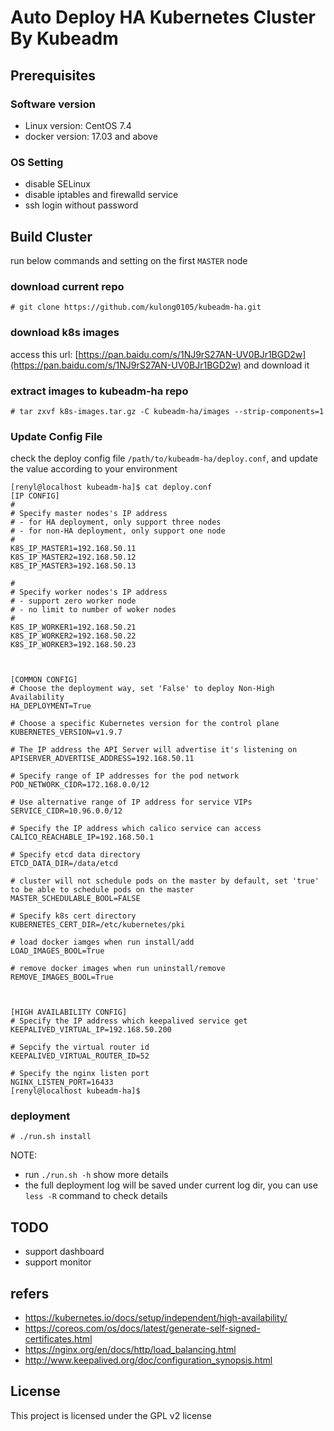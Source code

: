 # Auto Deploy HA Kubernetes Cluster By Kubeadm

## Prerequisites

### Software version

- Linux version: CentOS 7.4
- docker version: 17.03 and above

### OS Setting

- disable SELinux
- disable iptables and firewalld service
- ssh login without password


## Build Cluster

run below commands and setting on the first `MASTER` node

### download current repo
```
# git clone https://github.com/kulong0105/kubeadm-ha.git
```

### download k8s images

access this url: [https://pan.baidu.com/s/1NJ9rS27AN-UV0BJr1BGD2w](https://pan.baidu.com/s/1NJ9rS27AN-UV0BJr1BGD2w) and download it

### extract images to kubeadm-ha repo

```
# tar zxvf k8s-images.tar.gz -C kubeadm-ha/images --strip-components=1

```

### Update Config File

check the deploy config file `/path/to/kubeadm-ha/deploy.conf`, and update the value according to your environment
```
[renyl@localhost kubeadm-ha]$ cat deploy.conf
[IP CONFIG]
#
# Specify master nodes's IP address
# - for HA deployment, only support three nodes
# - for non-HA deployment, only support one node
#
K8S_IP_MASTER1=192.168.50.11
K8S_IP_MASTER2=192.168.50.12
K8S_IP_MASTER3=192.168.50.13

#
# Specify worker nodes's IP address
# - support zero worker node
# - no limit to number of woker nodes
#
K8S_IP_WORKER1=192.168.50.21
K8S_IP_WORKER2=192.168.50.22
K8S_IP_WORKER3=192.168.50.23



[COMMON CONFIG]
# Choose the deployment way, set 'False' to deploy Non-High Availability
HA_DEPLOYMENT=True

# Choose a specific Kubernetes version for the control plane
KUBERNETES_VERSION=v1.9.7

# The IP address the API Server will advertise it's listening on
APISERVER_ADVERTISE_ADDRESS=192.168.50.11

# Specify range of IP addresses for the pod network
POD_NETWORK_CIDR=172.168.0.0/12

# Use alternative range of IP address for service VIPs
SERVICE_CIDR=10.96.0.0/12

# Specify the IP address which calico service can access
CALICO_REACHABLE_IP=192.168.50.1

# Specify etcd data directory
ETCD_DATA_DIR=/data/etcd

# cluster will not schedule pods on the master by default, set 'true' to be able to schedule pods on the master
MASTER_SCHEDULABLE_BOOL=FALSE

# Specify k8s cert directory
KUBERNETES_CERT_DIR=/etc/kubernetes/pki

# load docker iamges when run install/add
LOAD_IMAGES_BOOL=True

# remove docker images when run uninstall/remove
REMOVE_IMAGES_BOOL=True



[HIGH AVAILABILITY CONFIG]
# Specify the IP address which keepalived service get
KEEPALIVED_VIRTUAL_IP=192.168.50.200

# Sepcify the virtual router id
KEEPALIVED_VIRTUAL_ROUTER_ID=52

# Specify the nginx listen port
NGINX_LISTEN_PORT=16433
[renyl@localhost kubeadm-ha]$
```


### deployment

```
# ./run.sh install
```

NOTE:
- run `./run.sh -h` show more details
- the full deployment log will be saved under current log dir, you can use `less -R` command to check details


## TODO

- support dashboard
- support monitor


## refers
- https://kubernetes.io/docs/setup/independent/high-availability/
- https://coreos.com/os/docs/latest/generate-self-signed-certificates.html
- https://nginx.org/en/docs/http/load_balancing.html
- http://www.keepalived.org/doc/configuration_synopsis.html


## License
This project is licensed under the GPL v2 license
